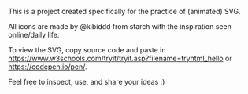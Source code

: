 This is a project created specifically for the practice of (animated) SVG.

All icons are made by @kibiddd from starch with the inspiration seen online/daily life. 

To view the SVG, copy source code and paste in https://www.w3schools.com/tryit/tryit.asp?filename=tryhtml_hello or https://codepen.io/pen/.

Feel free to inspect, use, and share your ideas :)